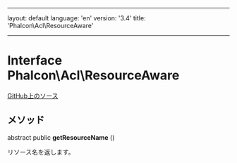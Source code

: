 * * *

layout: default language: 'en' version: '3.4' title: 'Phalcon\Acl\ResourceAware'

* * *

# Interface **Phalcon\Acl\ResourceAware**

<a href="https://github.com/phalcon/cphalcon/tree/v3.4.0/phalcon/acl/resourceaware.zep" class="btn btn-default btn-sm">GitHub上のソース</a>

## メソッド

abstract public **getResourceName** ()

リソース名を返します。